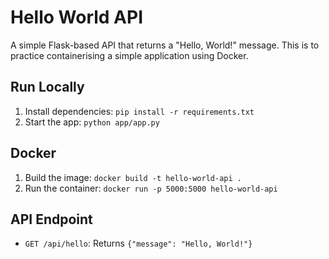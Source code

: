 # Hello World API

A simple Flask-based API that returns a "Hello, World!" message. This is to practice containerising a simple application using Docker.

## Run Locally
1. Install dependencies: `pip install -r requirements.txt`
2. Start the app: `python app/app.py`

## Docker
1. Build the image: `docker build -t hello-world-api .`
2. Run the container: `docker run -p 5000:5000 hello-world-api`

## API Endpoint
- `GET /api/hello`: Returns `{"message": "Hello, World!"}`

